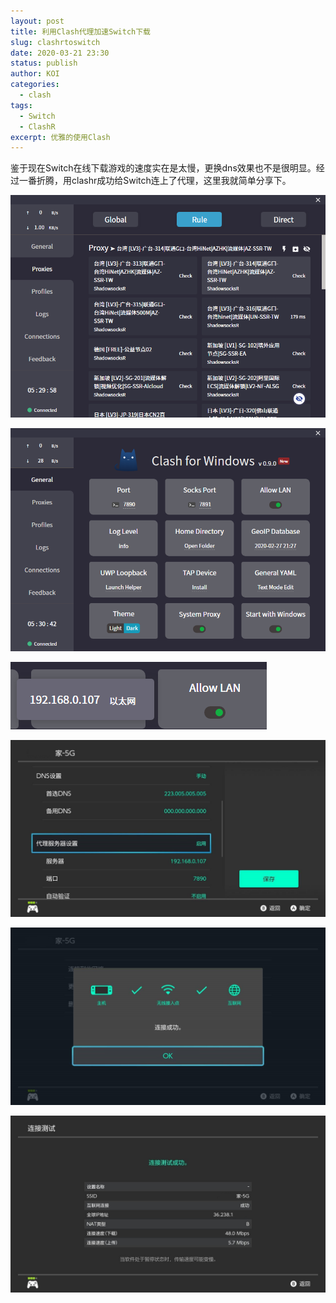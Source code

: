 ```yaml
---
layout: post
title: 利用Clash代理加速Switch下载
slug: clashrtoswitch
date: 2020-03-21 23:30
status: publish
author: KOI
categories: 
  - clash
tags:
  - Switch
  - ClashR
excerpt: 优雅的使用Clash
---
```


   鉴于现在Switch在线下载游戏的速度实在是太慢，更换dns效果也不是很明显。经过一番折腾，用clashr成功给Switch连上了代理，这里我就简单分享下。



![](.\images\clashr01.png)

![](.\images\clashr02.png)

![](.\images\clashr03.png)

![](.\images\switch01.jpg)

![](.\images\switch02.jpg)

![](.\images\switch03.jpg)



